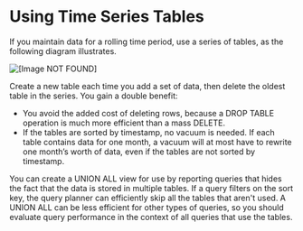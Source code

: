 # Using Time Series Tables<a name="vacuum-time-series-tables"></a>

If you maintain data for a rolling time period, use a series of tables, as the following diagram illustrates\.

![\[Image NOT FOUND\]](http://docs.aws.amazon.com/redshift/latest/dg/images/vacuum-example-unsorted-region-copy-time-series.png)

Create a new table each time you add a set of data, then delete the oldest table in the series\. You gain a double benefit: 
+ You avoid the added cost of deleting rows, because a DROP TABLE operation is much more efficient than a mass DELETE\.
+ If the tables are sorted by timestamp, no vacuum is needed\. If each table contains data for one month, a vacuum will at most have to rewrite one month’s worth of data, even if the tables are not sorted by timestamp\.

You can create a UNION ALL view for use by reporting queries that hides the fact that the data is stored in multiple tables\. If a query filters on the sort key, the query planner can efficiently skip all the tables that aren't used\. A UNION ALL can be less efficient for other types of queries, so you should evaluate query performance in the context of all queries that use the tables\.